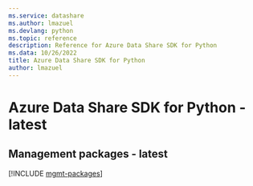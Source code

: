 ```yaml
---
ms.service: datashare
ms.author: lmazuel
ms.devlang: python
ms.topic: reference
description: Reference for Azure Data Share SDK for Python
ms.data: 10/26/2022
title: Azure Data Share SDK for Python
author: lmazuel
---
```

# Azure Data Share SDK for Python - latest

## Management packages - latest
[!INCLUDE [mgmt-packages](data-share-mgmt-index.md)]
